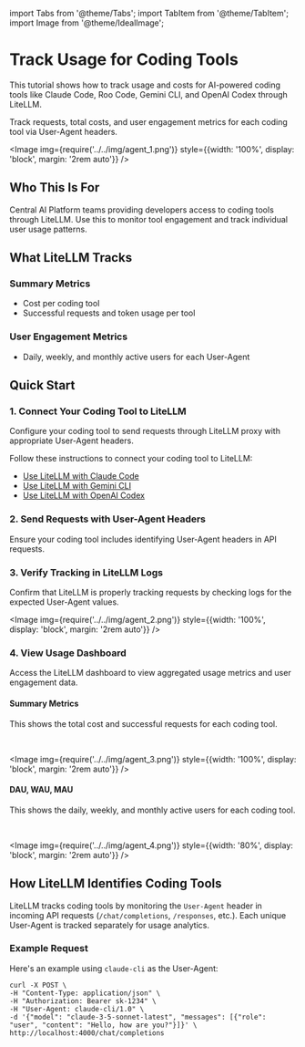 import Tabs from '@theme/Tabs';
import TabItem from '@theme/TabItem';
import Image from '@theme/IdealImage';

# Track Usage for Coding Tools

This tutorial shows how to track usage and costs for AI-powered coding tools like Claude Code, Roo Code, Gemini CLI, and OpenAI Codex through LiteLLM.

Track requests, total costs, and user engagement metrics for each coding tool via User-Agent headers.

<Image 
  img={require('../../img/agent_1.png')}
  style={{width: '100%', display: 'block', margin: '2rem auto'}}
/>


## Who This Is For

Central AI Platform teams providing developers access to coding tools through LiteLLM. Use this to monitor tool engagement and track individual user usage patterns.

## What LiteLLM Tracks

### Summary Metrics
- Cost per coding tool
- Successful requests and token usage per tool

### User Engagement Metrics  
- Daily, weekly, and monthly active users for each User-Agent 

## Quick Start

### 1. Connect Your Coding Tool to LiteLLM

Configure your coding tool to send requests through LiteLLM proxy with appropriate User-Agent headers.

Follow these instructions to connect your coding tool to LiteLLM: 
- [Use LiteLLM with Claude Code](../../docs/tutorials/claude_responses_api)
- [Use LiteLLM with Gemini CLI](../../docs/tutorials/litellm_gemini_cli)
- [Use LiteLLM with OpenAI Codex](../../docs/tutorials/openai_codex)

### 2. Send Requests with User-Agent Headers

Ensure your coding tool includes identifying User-Agent headers in API requests.

### 3. Verify Tracking in LiteLLM Logs

Confirm that LiteLLM is properly tracking requests by checking logs for the expected User-Agent values.

<Image 
  img={require('../../img/agent_2.png')}
  style={{width: '100%', display: 'block', margin: '2rem auto'}}
/>

### 4. View Usage Dashboard

Access the LiteLLM dashboard to view aggregated usage metrics and user engagement data.

#### Summary Metrics

This shows the total cost and successful requests for each coding tool. 

<br/>

<Image 
  img={require('../../img/agent_3.png')}
  style={{width: '100%', display: 'block', margin: '2rem auto'}}
/>


#### DAU, WAU, MAU 

This shows the daily, weekly, and monthly active users for each coding tool. 

<br/>

<Image 
  img={require('../../img/agent_4.png')}
  style={{width: '80%', display: 'block', margin: '2rem auto'}}
/>



## How LiteLLM Identifies Coding Tools

LiteLLM tracks coding tools by monitoring the `User-Agent` header in incoming API requests (`/chat/completions`, `/responses`, etc.). Each unique User-Agent is tracked separately for usage analytics.

### Example Request

Here's an example using `claude-cli` as the User-Agent:

```shell
curl -X POST \
-H "Content-Type: application/json" \
-H "Authorization: Bearer sk-1234" \
-H "User-Agent: claude-cli/1.0" \
-d '{"model": "claude-3-5-sonnet-latest", "messages": [{"role": "user", "content": "Hello, how are you?"}]}' \
http://localhost:4000/chat/completions
```

